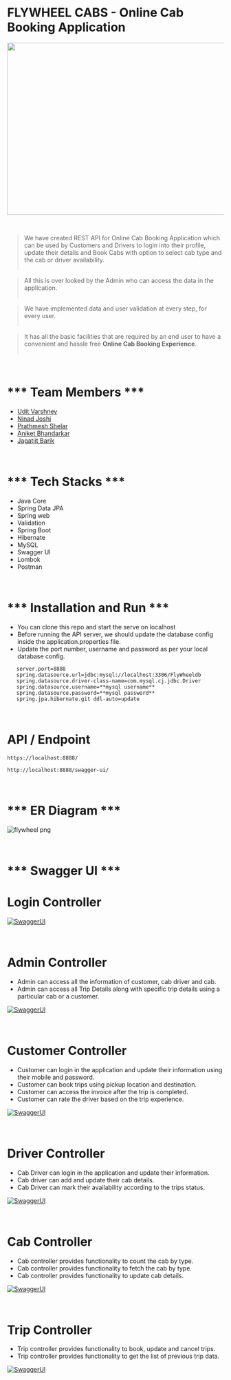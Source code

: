 # FLYWHEEL CABS - Online Cab Booking Application

<p align="center">
<img width="800" height="400" src="https://thumbs.dreamstime.com/b/taxi-online-service-calling-car-via-mobile-app-people-waiting-city-transport-gps-route-tracking-man-woman-use-gadget-map-238545411.jpg">
</p>
<br>

> We have created REST API for Online Cab Booking Application which can be used by Customers and Drivers to login into their profile, update their details and Book Cabs with option to select cab type and the cab or driver availability.<br><br>

> All this is over looked by the Admin who can access the data in the application.<br><br>

> We have implemented data and user validation at every step, for every user.<br><br>

> It has all the basic facilities that are required by an end user to have a convenient and hassle free **Online Cab Booking Experience**. <br><br>

<br>

# *** Team Members ***

-   <a href="https://uditshetty.github.io/" target="_blank" rel="noopener noreferrer" > Udit Varshney </a>
-   <a href="https://ninadjoshi212.github.io/" target="_blank" rel="noopener noreferrer" > Ninad Joshi </a>
-   <a href="https://prathmeshs-0595.github.io/" target="_blank" rel="noopener noreferrer" > Prathmesh Shelar </a>
-   <a href="https://aniket427.github.io/" target="_blank" rel="noopener noreferrer" > Aniket Bhandarkar </a>
-   <a href="https://jagatjit15.github.io/" target="_blank" rel="noopener noreferrer" > Jagatjit Barik </a>

<br>

# *** Tech Stacks ***

-   Java Core
-   Spring Data JPA
-   Spring web
-   Validation
-   Spring Boot
-   Hibernate
-   MySQL
-   Swagger UI
-   Lombok
-   Postman

<br>

# *** Installation and Run ***
-  You can clone this repo and start the serve on localhost
-   Before running the API server, we should update the database config inside the application.properties file.
-   Update the port number, username and password as per your local database config.
```
   server.port=8888
   spring.datasource.url=jdbc:mysql://localhost:3306/FlyWheeldb
   spring.datasource.driver-class-name=com.mysql.cj.jdbc.Driver
   spring.datasource.username=**mysql username**
   spring.datasource.password=**mysql password**
   spring.jpa.hibernate.git ddl-auto=update
```

<br>

# API / Endpoint

`https://localhost:8888/`

`http://localhost:8888/swagger-ui/`

<br>

# *** ER Diagram ***
![flywheel png](https://user-images.githubusercontent.com/101566760/201507233-0651cce1-c423-4949-86b0-9d0b304a3b6d.png)

<br>

# *** Swagger UI ***
# Login Controller
[![SwaggerUI](https://github.com/Ninadjoshi212/fanatical-building-1351/blob/main/Assest/loginCntrl.jpg?raw=true)](https://github.com/Ninadjoshi212/fanatical-building-1351/blob/main/Assest/loginCntrl.jpg?raw=true)

<br>

# Admin Controller
- Admin can access all the information of customer, cab driver and cab.
- Admin can access all Trip Details along with specific trip details using a particular cab or a customer.

[![SwaggerUI](https://github.com/Ninadjoshi212/fanatical-building-1351/blob/main/Assest/adminCntrl.jpg?raw=true)](https://github.com/Ninadjoshi212/fanatical-building-1351/blob/main/Assest/adminCntrl.jpg?raw=true)

<br>

# Customer Controller
- Customer can login in the application and update their information using their mobile and password.
- Customer can book trips using pickup location and destination.
- Customer can access the invoice after the trip is completed.
- Customer can rate the driver based on the trip experience.

[![SwaggerUI](https://github.com/Ninadjoshi212/fanatical-building-1351/blob/main/Assest/CustomerCntrl.jpg?raw=true)](https://github.com/Ninadjoshi212/fanatical-building-1351/blob/main/Assest/CustomerCntrl.jpg?raw=true)

<br>

# Driver Controller
- Cab Driver can login in the application and update their information.
- Cab driver can add and update their cab details.
- Cab Driver can mark their availability according to the trips status.

[![SwaggerUI](https://github.com/Ninadjoshi212/fanatical-building-1351/blob/main/Assest/driverCntrl.jpg?raw=true)](https://github.com/Ninadjoshi212/fanatical-building-1351/blob/main/Assest/driverCntrl.jpg?raw=true)

<br>

# Cab Controller
- Cab controller provides functionality to count the cab by type. 
- Cab controller provides functionality to fetch the cab by type.
- Cab controller provides functionality to update cab details.

[![SwaggerUI](https://github.com/Ninadjoshi212/fanatical-building-1351/blob/main/Assest/cabCntrl.jpg?raw=true)](https://github.com/Ninadjoshi212/fanatical-building-1351/blob/main/Assest/cabCntrl.jpg?raw=true)

<br>

# Trip Controller
- Trip controller provides functionality to book, update and cancel trips.
- Trip controller provides functionality to get the list of previous trip data.

[![SwaggerUI](https://github.com/Ninadjoshi212/fanatical-building-1351/blob/main/Assest/tripCntrl.jpg?raw=true)](https://github.com/Ninadjoshi212/fanatical-building-1351/blob/main/Assest/tripCntrl.jpg?raw=true)

<br>
